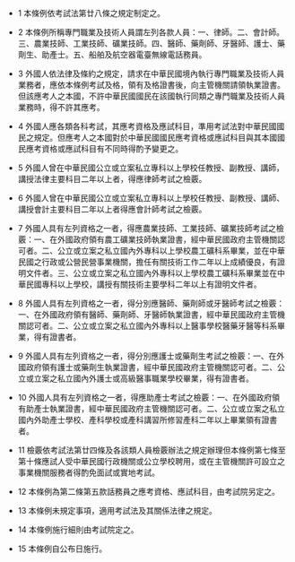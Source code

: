 * 1 本條例依考試法第廿八條之規定制定之。

* 2 本條例所稱專門職業及技術人員謂左列各款人員：一、律師。二、會計師。三、農業技師、工業技師、礦業技師。四、醫師、藥劑師、牙醫師、護士、藥劑生、助產士。五、船舶及航空器電臺無線電話務員。

* 3 外國人依法律及條約之規定，請求在中華民國境內執行專門職業及技術人員業務者，應依本條例考試及格，領有及格證書後，向主管機關請領執業證書。但該應考人之本國，不許中華民國國民在該國執行同類之專門職業及技術人員業務時，得不許其應考。

* 4 外國人應各類各科考試，其應考資格及應試科目，準用考試法對中華民國國民之規定。但應考人之本國對於中華民國國民應考資格或應試科目與其本國國民應考資格或應試科目有不同時得酌予變更之。

* 5 外國人曾在中華民國公立或立案私立專科以上學校任教授、副教授、講師，講授法律主要科目二年以上者，得應律師考試之檢覈。

* 6 外國人曾在中華民國公立或立案私立專科以上學校任教授、副教授、講師、講授會計主要科目二年以上者得應會計師考試之檢覈。

* 7 外國人具有左列資格之一者，得應農業技師、工業技師、礦業技師考試之檢覈：一、在外國政府領有農工礦業技師執業證書，經中華民國政府主管機關認可者。二、公立或立案之私立國內外專科以上學校農工礦科系畢業，並在中華民國之行政或公營民營事業機關，擔任有關技術工作二年以上成績優良，有證明文件者。三、公立或立案之私立國內外專科以上學校農工礦科系畢業並在中華民國專科以上學校，講授有關技術主要學科二年以上有證明文件者。

* 8 外國人具有左列資格之一者，得分別應醫師、藥劑師或牙醫師考試之檢覈：一、在外國政府領有醫師、藥劑師、牙醫師執業證書，經中華民國政府主管機關認可者。二、公立或立案之私立國內外專科以上醫事學校醫藥牙醫等科系畢業，得有證書者。

* 9 外國人具有左列資格之一者，得分別應護士或藥劑生考試之檢覈：一、在外國政府領有護士或藥劑生執業證書，經中華民國政府主管機關認可者。二、公立或立案之私立國內外護士或高級醫事職業學校畢業，得有證書者。

* 10 外國人具有左列資格之一者，得應助產士考試之檢覈：一、在外國政府領有助產士執業證書，經中華民國政府主管機關認可者。二、公立或立案之私立國內外助產士學校、產科學校或產科講習所修習產科二年以上畢業領有證書者。

* 11 檢覈依考試法第廿四條及各該類人員檢覈辦法之規定辦理但本條例第七條至第十條應試人受中華民國行政機關或公立學校聘用，或在主管機關許可設立之事業機關服務者得酌免面試或實地考試。

* 12 本條例為第二條第五款話務員之應考資格、應試科目，由考試院另定之。

* 13 本條例未規定事項，適用考試法及其關係法律之規定。

* 14 本條例施行細則由考試院定之。

* 15 本條例自公布日施行。


